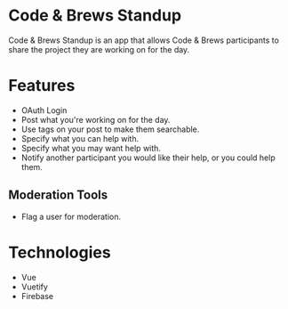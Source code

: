 # Code & Brews Standup
Code & Brews Standup is an app that allows Code & Brews participants to share the project they are working on for the day.

# Features
* OAuth Login
* Post what you're working on for the day.
 * Use tags on your post to make them searchable.
* Specify what you can help with.
* Specify what you may want help with.
* Notify another participant you would like their help, or you could help them.

## Moderation Tools
* Flag a user for moderation.

# Technologies
* Vue
* Vuetify
* Firebase
